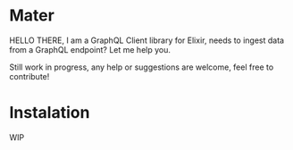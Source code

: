 # Mater

HELLO THERE, I am a GraphQL Client library for Elixir, needs to ingest data from a GraphQL endpoint? Let me help you.

Still work in progress, any help or suggestions are welcome, feel free to contribute!

# Instalation

WIP

